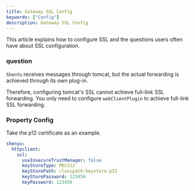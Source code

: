 ```yaml
---
title: Gateway SSL Config
keywords: ["Config"]
description: Gateway SSL Config
---
```


This article explains how to configure SSL and the questions users often have about SSL configuration.

### question

`ShenYu` receives messages through tomcat, but the actual forwarding is achieved through its own plug-in.

Therefore, configuring tomcat's SSL cannot achieve full-link SSL forwarding. You only need to configure `webClientPlugin` to achieve full-link SSL forwarding.

### Property Config

Take the p12 certificate as an example.

```yaml
shenyu:
  httpclient:
    ssl:
      useInsecureTrustManager: false
      keyStoreType: PKCS12
      keyStorePath: classpath:keystore.p12
      keyStorePassword: 123456
      keyPassword: 123456
```
